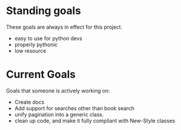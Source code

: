 # Standing goals #

These goals are always in effect for this project.
  * easy to use for python devs
  * properly pythonic
  * low resource


# Current Goals #

Goals that someone is actively working on:
  * Create docs
  * Add support for searches other than book search
  * unify pagination into a generic class.
  * clean up code, and make it fully compliant with New-Style classes